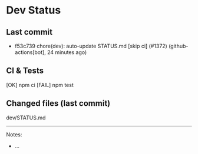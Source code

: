 # Dev Status

## Last commit
- f53c739 chore(dev): auto-update STATUS.md [skip ci] (#1372) (github-actions[bot], 24 minutes ago)
## CI & Tests
[OK] npm ci
[FAIL] npm test

## Changed files (last commit)
dev/STATUS.md

---
Notes:
- ...
